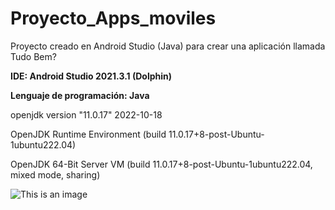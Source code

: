 # Proyecto_Apps_moviles
Proyecto creado en Android Studio (Java) para crear una aplicación llamada Tudo Bem?

**IDE: Android Studio 2021.3.1 (Dolphin)**

**Lenguaje de programación: Java** 

openjdk version "11.0.17" 2022-10-18

OpenJDK Runtime Environment (build 11.0.17+8-post-Ubuntu-1ubuntu222.04)

OpenJDK 64-Bit Server VM (build 11.0.17+8-post-Ubuntu-1ubuntu222.04, mixed mode, sharing)

![This is an image]([https://drive.google.com/file/d/18VjnUybTMjY8hs-QVpvBEae5n9laveh4/view?usp=sharing](https://drive.google.com/file/d/18VjnUybTMjY8hs-QVpvBEae5n9laveh4/view?usp=sharing))



